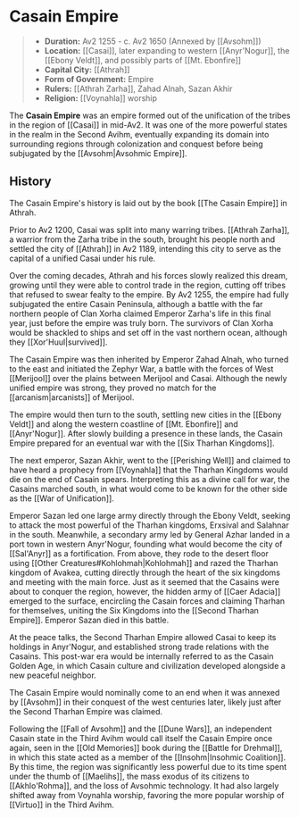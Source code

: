 # Casain Empire

> - **Duration:** Av2 1255 - c. Av2 1650 (Annexed by [[Avsohm]])
> - **Location:** [[Casai]], later expanding to western [[Anyr'Nogur]], the [[Ebony Veldt]], and possibly parts of [[Mt. Ebonfire]]
> - **Capital City:** [[Athrah]]
> - **Form of Government:** Empire
> - **Rulers:** [[Athrah Zarha]], Zahad Alnah, Sazan Akhir
> - **Religion:** [[Voynahla]] worship

The **Casain Empire** was an empire formed out of the unification of the tribes in the region of [[Casai]] in mid-Av2. It was one of the more powerful states in the realm in the Second Avihm, eventually expanding its domain into surrounding regions through colonization and conquest before being subjugated by the [[Avsohm|Avsohmic Empire]].

## History

The Casain Empire's history is laid out by the book [[The Casain Empire]] in Athrah.

Prior to Av2 1200, Casai was split into many warring tribes. [[Athrah Zarha]], a warrior from the Zarha tribe in the south, brought his people north and settled the city of [[Athrah]] in Av2 1189, intending this city to serve as the capital of a unified Casai under his rule. 

Over the coming decades, Athrah and his forces slowly realized this dream, growing until they were able to control trade in the region, cutting off tribes that refused to swear fealty to the empire. By Av2 1255, the empire had fully subjugated the entire Casain Peninsula, although a battle with the far northern people of Clan Xorha claimed Emperor Zarha's life in this final year, just before the empire was truly born. The survivors of Clan Xorha would be shackled to ships and set off in the vast northern ocean, although they [[Xor'Huul|survived]].

The Casain Empire was then inherited by Emperor Zahad Alnah, who turned to the east and initiated the Zephyr War, a battle with the forces of West [[Merijool]] over the plains between Merijool and Casai. Although the newly unified empire was strong, they proved no match for the [[arcanism|arcanists]] of Merijool.

The empire would then turn to the south, settling new cities in the [[Ebony Veldt]] and along the western coastline of [[Mt. Ebonfire]] and [[Anyr'Nogur]]. After slowly building a presence in these lands, the Casain Empire prepared for an eventual war with the [[Six Tharhan Kingdoms]].

The next emperor, Sazan Akhir, went to the [[Perishing Well]] and claimed to have heard a prophecy from [[Voynahla]] that the Tharhan Kingdoms would die on the end of Casain spears. Interpreting this as a divine call for war, the Casains marched south, in what would come to be known for the other side as the [[War of Unification]].

Emperor Sazan led one large army directly through the Ebony Veldt, seeking to attack the most powerful of the Tharhan kingdoms, Erxsival and Salahnar in the south. Meanwhile, a secondary army led by General Azhar landed in a port town in western Anyr'Nogur, founding what would become the city of [[Sal'Anyr]] as a fortification. From above, they rode to the desert floor using [[Other Creatures#Kohlohmah|Kohlohmah]] and razed the Tharhan kingdom of Avakea, cutting directly through the heart of the six kingdoms and meeting with the main force. Just as it seemed that the Casains were about to conquer the region, however, the hidden army of [[Caer Adacia]] emerged to the surface, encircling the Casain forces and claiming Tharhan for themselves, uniting the Six Kingdoms into the [[Second Tharhan Empire]]. Emperor Sazan died in this battle.

At the peace talks, the Second Tharhan Empire allowed Casai to keep its holdings in Anyr'Nogur, and established strong trade relations with the Casains. This post-war era would be internally referred to as the Casain Golden Age, in which Casain culture and civilization developed alongside a new peaceful neighbor.

The Casain Empire would nominally come to an end when it was annexed by [[Avsohm]] in their conquest of the west centuries later, likely just after the Second Tharhan Empire was claimed.

Following the [[Fall of Avsohm]] and the [[Dune Wars]], an independent Casain state in the Third Avihm would call itself the Casain Empire once again, seen in the [[Old Memories]] book during the [[Battle for Drehmal]], in which this state acted as a member of the [[Insohm|Insohmic Coalition]]. By this time, the region was significantly less powerful due to its time spent under the thumb of [[Maelihs]], the mass exodus of its citizens to [[Akhlo'Rohma]], and the loss of Avsohmic technology. It had also largely shifted away from Voynahla worship, favoring the more popular worship of [[Virtuo]] in the Third Avihm.
